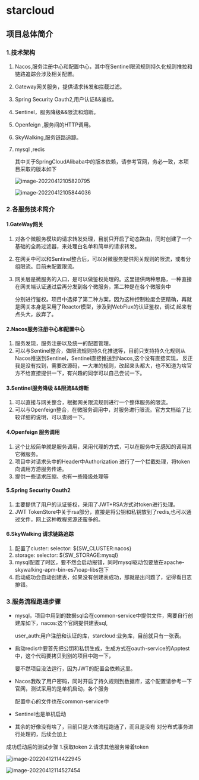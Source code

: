 # starcloud
## 项目总体简介

### 1.技术架构

1. Nacos,服务注册中心和配置中心，其中在Sentinel限流规则持久化规则推拉和链路追踪会涉及相关配置。

2. Gateway网关服务，提供请求转发和拦截过滤。

3. Spring Security Oauth2,用户认证&&鉴权。

4. Sentinel，服务降级&&限流和熔断。

5. Openfeign ,服务间的HTTP调用。

6. SkyWalking,服务链路追踪。

7. mysql ,redis

   其中关于SpringCloudAlibaba中的版本依赖，请参考官网，务必一致，本项目采取的版本如下

   ![image-20220412105820795](C:\Users\lenovo\AppData\Roaming\Typora\typora-user-images\image-20220412105820795.png)

   <img src="C:\Users\lenovo\AppData\Roaming\Typora\typora-user-images\image-20220412105844036.png" alt="image-20220412105844036"  />

### 2.各服务技术简介

#### 	1.GateWay网关

1. 对各个微服务模块的请求转发处理，目前只开启了动态路由，同时创建了一个基础的全局过滤器，来处理白名单和简单的请求转发。

2. 在网关中可以和Sentinel整合后，可以对微服务提供网关规则的限流，或者分组限流。目前未配置限流。

3. 网关层是微服务的入口，是可以做鉴权处理的。这里提供两种思路，一种直接在网关端认证通过后再分发到各个微服务，第二种是在各个微服务中

   分别进行鉴权。项目中选择了第二种方案，因为这种控制粒度会更精确，再就是网关本身是采用了Reactor模型，涉及到WebFlux的认证鉴权，调试
   起来有点头大，放弃了。

   

#### 2.Nacos服务注册中心和配置中心

1. 服务发现，服务注册以及统一的配置管理。
2. 可以与Sentinel整合，做限流规则持久化推送等，目前只支持持久化规则从Nacos推送到Sentinel，Sentinel直接推送到Nacos,这个没有直接实现，
   反正我是没有找到，需要改源码，一大堆的规则，改起来头都大，也不知道为啥官方不给直接提供一下，有兴趣的同学可以自己尝试一下。

#### 3.Sentinel服务降级 &&限流&&熔断

1. 可以直接与网关整合，根据网关限流规则进行一个整体服务的限流。
2. 可以与Openfeign整合，在微服务调用中，对服务进行限流。官方文档给了比较详细的说明，可以查阅一下。

#### 4.Openfeign 服务调用

1. 这个比较简单就是服务调用，采用代理的方式，可以在服务中无感知的调用其它微服务。
2. 项目中对请求头中的Header中Authorization 进行了一个拦截处理，将token向调用方游服务传递。
3. 提供一些请求压缩、也有一些降级处理等

#### 5.Spring Security Oauth2 

1. 主要提供了用户的认证鉴权，采用了JWT+RSA方式对token进行处理。
2. JWT TokenStore中关于rsa部分，直接是将公钥和私钥放到了redis,也可以通过文件，网上这种教程资源还蛮多的。

#### 6.SkyWalking 请求链路追踪

1. 配置了cluster:
     			selector: ${SW_CLUSTER:nacos}
2. storage:
     selector: ${SW_STORAGE:mysql}
3. mysql配置了时区，要不然会启动报错，同时mysql驱动包要放在apache-skywalking-apm-bin-es7\oap-libs包下
4. 启动成功会自动创建表，如果没有创建表成功，那就是出问题了，记得看日志排错。



### 3.服务流程跑通步骤

- mysql，项目中用到的数据sql会在common-service中提供文件，需要自行创建库如下，nacos:这个官网提供建表sql,

  user_auth:用户注册和认证的库，starcloud:业务库，目前就只有一张表。

- 启动redis中要首先把公钥和私钥生成，生成方式在oauth-service的Apptest中，这个代码要拷贝到别的项目中跑一下，

  要不然项目没法运行，因为JWT的配置会依赖这里。

- Nacos我改了用户密码，同时开启了持久规则到数据库，这个配置请参考一下官网，测试采用的是单机启动，各个服务

  配置中心的文件也在common-service中

- Sentinel也是单机启动

- 其余的好像没有啥了，目前只是大体流程跑通了，而且是没有 对分布式事务进行处理的，后续会加上

成功启动后的测试步骤   1.获取token   2.请求其他服务带着token

![image-20220412114422945](C:\Users\lenovo\AppData\Roaming\Typora\typora-user-images\image-20220412114422945.png)



![image-20220412114527454](C:\Users\lenovo\AppData\Roaming\Typora\typora-user-images\image-20220412114527454.png)

